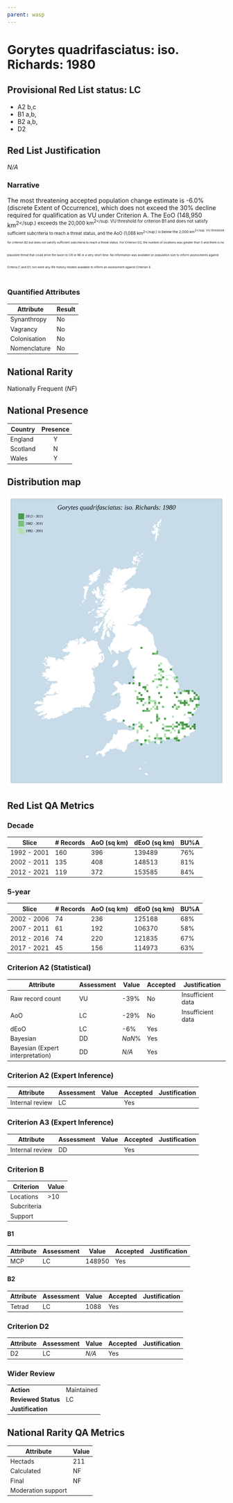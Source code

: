 ```yaml
---
parent: wasp
---
```


# Gorytes quadrifasciatus: iso. Richards: 1980

## Provisional Red List status: LC
- A2 b,c
- B1 a,b, 
- B2 a,b, 
- D2

## Red List Justification
*N/A*
### Narrative


The most threatening accepted population change estimate is -6.0% (discrete Extent of Occurrence), which does not exceed the 30% decline required for qualification as VU under Criterion A. The EoO (148,950 km<sup>2</sup.) exceeds the 20,000 km<sup>2</sup. VU threshold for criterion B1 and does not satisfy sufficient subcriteria to reach a threat status, and the AoO (1,088 km<sup>2</sup.) is below the 2,000 km<sup>2</sup. VU threshold for criterion B2 but does not satisfy sufficient subcriteria to reach a threat status. For Criterion D2, the number of locations was greater than 5 and there is no plausible threat that could drive the taxon to CR or RE in a very short time. No information was available on population size to inform assessments against Criteria C and D1; nor were any life-history models available to inform an assessment against Criterion E.
### Quantified Attributes
|Attribute|Result|
|---|---|
|Synanthropy|No|
|Vagrancy|No|
|Colonisation|No|
|Nomenclature|No|


## National Rarity
Nationally Frequent (*NF*)

## National Presence
|Country|Presence
|---|:-:|
|England|Y|
|Scotland|N|
|Wales|Y|


## Distribution map
![](../map/703.svg)

## Red List QA Metrics
### Decade
| Slice | # Records | AoO (sq km) | dEoO (sq km) |BU%A |
|---|---|---|---|---|
|1992 - 2001|160|396|139489|76%|
|2002 - 2011|135|408|148513|81%|
|2012 - 2021|119|372|153585|84%|
### 5-year
| Slice | # Records | AoO (sq km) | dEoO (sq km) |BU%A |
|---|---|---|---|---|
|2002 - 2006|74|236|125168|68%|
|2007 - 2011|61|192|106370|58%|
|2012 - 2016|74|220|121835|67%|
|2017 - 2021|45|156|114973|63%|
### Criterion A2 (Statistical)
|Attribute|Assessment|Value|Accepted|Justification
|---|---|---|---|---|
|Raw record count|VU|-39%|No|Insufficient data|
|AoO|LC|-29%|No|Insufficient data|
|dEoO|LC|-6%|Yes||
|Bayesian|DD|*NaN*%|Yes||
|Bayesian (Expert interpretation)|DD|*N/A*|Yes||
### Criterion A2 (Expert Inference)
|Attribute|Assessment|Value|Accepted|Justification
|---|---|---|---|---|
|Internal review|LC||Yes||
### Criterion A3 (Expert Inference)
|Attribute|Assessment|Value|Accepted|Justification
|---|---|---|---|---|
|Internal review|DD||Yes||
### Criterion B
|Criterion| Value|
|---|---|
|Locations|>10|
|Subcriteria||
|Support||
#### B1
|Attribute|Assessment|Value|Accepted|Justification
|---|---|---|---|---|
|MCP|LC|148950|Yes||
#### B2
|Attribute|Assessment|Value|Accepted|Justification
|---|---|---|---|---|
|Tetrad|LC|1088|Yes||
### Criterion D2
|Attribute|Assessment|Value|Accepted|Justification
|---|---|---|---|---|
|D2|LC|*N/A*|Yes||
### Wider Review
|  |  |
|---|---|
|**Action**|Maintained|
|**Reviewed Status**|LC|
|**Justification**||


## National Rarity QA Metrics
|Attribute|Value|
|---|---|
|Hectads|211|
|Calculated|NF|
|Final|NF|
|Moderation support||


